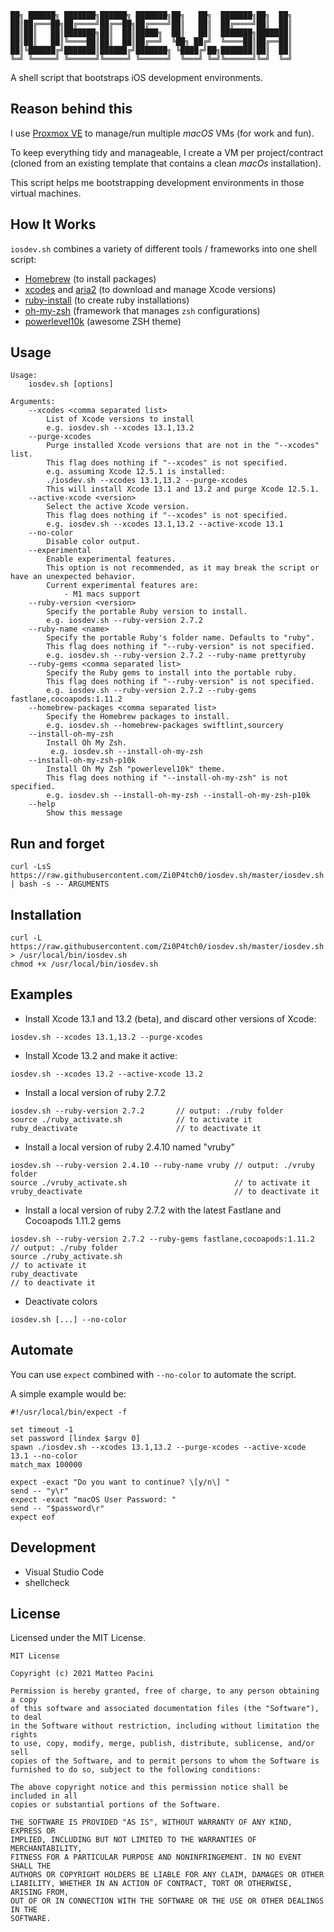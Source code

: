 ```
██╗ ██████╗ ███████╗██████╗ ███████╗██╗   ██╗  ███████╗██╗  ██╗
██║██╔═══██╗██╔════╝██╔══██╗██╔════╝██║   ██║  ██╔════╝██║  ██║
██║██║   ██║███████╗██║  ██║█████╗  ██║   ██║  ███████╗███████║
██║██║   ██║╚════██║██║  ██║██╔══╝  ╚██╗ ██╔╝  ╚════██║██╔══██║
██║╚██████╔╝███████║██████╔╝███████╗ ╚████╔╝██╗███████║██║  ██║
╚═╝ ╚═════╝ ╚══════╝╚═════╝ ╚══════╝  ╚═══╝ ╚═╝╚══════╝╚═╝  ╚═╝
```

A shell script that bootstraps iOS development environments.

## Reason behind this

I use [Proxmox VE](https://www.proxmox.com/en/proxmox-ve) to manage/run multiple *macOS* VMs (for work and fun).

To keep everything tidy and manageable, I create a VM per project/contract (cloned from an existing template that contains a clean *macOs* installation).

This script helps me bootstrapping development environments in those virtual machines.

## How It Works

`iosdev.sh` combines a variety of different tools / frameworks into one shell script:
- [Homebrew](https://github.com/Homebrew/brew) (to install packages)
- [xcodes](https://githu[b.com/RobotsAndPencils/xcodes) and [aria2](https://aria2.github.io/) (to download and manage Xcode versions)
- [ruby-install](https://github.com/postmodern/ruby-install) (to create ruby installations)
- [oh-my-zsh](https://ohmyz.sh/) (framework that manages `zsh` configurations)
- [powerlevel10k](https://github.com/romkatv/powerlevel10k) (awesome ZSH theme)

## Usage

```
Usage:
    iosdev.sh [options]

Arguments:
    --xcodes <comma separated list>
        List of Xcode versions to install
        e.g. iosdev.sh --xcodes 13.1,13.2 
    --purge-xcodes
        Purge installed Xcode versions that are not in the "--xcodes" list.
        This flag does nothing if "--xcodes" is not specified.
        e.g. assuming Xcode 12.5.1 is installed:
        ./iosdev.sh --xcodes 13.1,13.2 --purge-xcodes
        This will install Xcode 13.1 and 13.2 and purge Xcode 12.5.1.
    --active-xcode <version>
        Select the active Xcode version.
        This flag does nothing if "--xcodes" is not specified.
        e.g. iosdev.sh --xcodes 13.1,13.2 --active-xcode 13.1
    --no-color
        Disable color output.
    --experimental
        Enable experimental features. 
        This option is not recommended, as it may break the script or have an unexpected behavior.
        Current experimental features are:
            - M1 macs support
    --ruby-version <version>
        Specify the portable Ruby version to install.
        e.g. iosdev.sh --ruby-version 2.7.2
    --ruby-name <name>
        Specify the portable Ruby's folder name. Defaults to "ruby".
        This flag does nothing if "--ruby-version" is not specified.
        e.g. iosdev.sh --ruby-version 2.7.2 --ruby-name prettyruby
    --ruby-gems <comma separated list>
        Specify the Ruby gems to install into the portable ruby.
        This flag does nothing if "--ruby-version" is not specified.
        e.g. iosdev.sh --ruby-version 2.7.2 --ruby-gems fastlane,cocoapods:1.11.2
    --homebrew-packages <comma separated list>
        Specify the Homebrew packages to install.
        e.g. iosdev.sh --homebrew-packages swiftlint,sourcery
    --install-oh-my-zsh
        Install Oh My Zsh.
         e.g. iosdev.sh --install-oh-my-zsh
    --install-oh-my-zsh-p10k
        Install Oh My Zsh "powerlevel10k" theme.
        This flag does nothing if "--install-oh-my-zsh" is not specified.
        e.g. iosdev.sh --install-oh-my-zsh --install-oh-my-zsh-p10k
    --help
        Show this message
```

## Run and forget

```
curl -LsS https://raw.githubusercontent.com/Zi0P4tch0/iosdev.sh/master/iosdev.sh | bash -s -- ARGUMENTS
```

## Installation

    curl -L https://raw.githubusercontent.com/Zi0P4tch0/iosdev.sh/master/iosdev.sh > /usr/local/bin/iosdev.sh
    chmod +x /usr/local/bin/iosdev.sh

## Examples

- Install Xcode 13.1 and 13.2 (beta), and discard other versions of Xcode:

```
iosdev.sh --xcodes 13.1,13.2 --purge-xcodes
```

- Install Xcode 13.2 and make it active:

```
iosdev.sh --xcodes 13.2 --active-xcode 13.2
```

- Install a local version of ruby 2.7.2

``` 
iosdev.sh --ruby-version 2.7.2       // output: ./ruby folder
source ./ruby_activate.sh            // to activate it
ruby_deactivate                      // to deactivate it
```

- Install a local version of ruby 2.4.10 named "vruby"

``` 
iosdev.sh --ruby-version 2.4.10 --ruby-name vruby // output: ./vruby folder
source ./vruby_activate.sh                        // to activate it
vruby_deactivate                                  // to deactivate it
```

- Install a local version of ruby 2.7.2 with the latest Fastlane and Cocoapods 1.11.2 gems

``` 
iosdev.sh --ruby-version 2.7.2 --ruby-gems fastlane,cocoapods:1.11.2       // output: ./ruby folder
source ./ruby_activate.sh                                                  // to activate it
ruby_deactivate                                                            // to deactivate it
```

- Deactivate colors

```
iosdev.sh [...] --no-color
```

## Automate

You can use `expect` combined with `--no-color` to automate the script.

A simple example would be:

```
#!/usr/local/bin/expect -f

set timeout -1
set password [lindex $argv 0]
spawn ./iosdev.sh --xcodes 13.1,13.2 --purge-xcodes --active-xcode 13.1 --no-color
match_max 100000

expect -exact "Do you want to continue? \[y/n\] "
send -- "y\r"
expect -exact "macOS User Password: "
send -- "$password\r"
expect eof
```

## Development

- Visual Studio Code 
- shellcheck

## License

Licensed under the MIT License.

```
MIT License

Copyright (c) 2021 Matteo Pacini

Permission is hereby granted, free of charge, to any person obtaining a copy
of this software and associated documentation files (the "Software"), to deal
in the Software without restriction, including without limitation the rights
to use, copy, modify, merge, publish, distribute, sublicense, and/or sell
copies of the Software, and to permit persons to whom the Software is
furnished to do so, subject to the following conditions:

The above copyright notice and this permission notice shall be included in all
copies or substantial portions of the Software.

THE SOFTWARE IS PROVIDED "AS IS", WITHOUT WARRANTY OF ANY KIND, EXPRESS OR
IMPLIED, INCLUDING BUT NOT LIMITED TO THE WARRANTIES OF MERCHANTABILITY,
FITNESS FOR A PARTICULAR PURPOSE AND NONINFRINGEMENT. IN NO EVENT SHALL THE
AUTHORS OR COPYRIGHT HOLDERS BE LIABLE FOR ANY CLAIM, DAMAGES OR OTHER
LIABILITY, WHETHER IN AN ACTION OF CONTRACT, TORT OR OTHERWISE, ARISING FROM,
OUT OF OR IN CONNECTION WITH THE SOFTWARE OR THE USE OR OTHER DEALINGS IN THE
SOFTWARE.
```